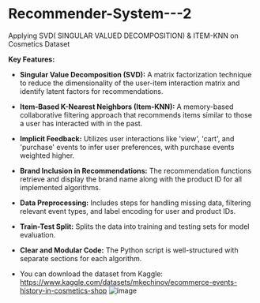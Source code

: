 # Recommender-System---2
Applying SVD( SINGULAR VALUED DECOMPOSITION) & ITEM-KNN on Cosmetics Dataset 

**Key Features:**

* **Singular Value Decomposition (SVD):** A matrix factorization technique to reduce the dimensionality of the user-item interaction matrix and identify latent factors for recommendations.
* **Item-Based K-Nearest Neighbors (Item-KNN):** A memory-based collaborative filtering approach that recommends items similar to those a user has interacted with in the past.
* **Implicit Feedback:** Utilizes user interactions like 'view', 'cart', and 'purchase' events to infer user preferences, with purchase events weighted higher.
* **Brand Inclusion in Recommendations:** The recommendation functions retrieve and display the brand name along with the product ID for all implemented algorithms.
* **Data Preprocessing:** Includes steps for handling missing data, filtering relevant event types, and label encoding for user and product IDs.
* **Train-Test Split:** Splits the data into training and testing sets for model evaluation.
* **Clear and Modular Code:** The Python script is well-structured with separate sections for each algorithm.

* You can download the dataset from Kaggle: https://www.kaggle.com/datasets/mkechinov/ecommerce-events-history-in-cosmetics-shop
![image](https://github.com/user-attachments/assets/1943db0e-d51a-4702-9b34-4a55cbdf2422)
